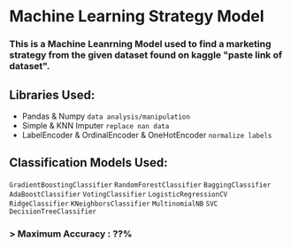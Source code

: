 # Machine Learning Strategy Model
### This is a Machine Leanrning Model used to find a marketing strategy from the given dataset found on kaggle "paste link of dataset".
## Libraries Used:
  * Pandas & Numpy `data analysis/manipulation`
  * Simple & KNN Imputer `replace nan data`
  * LabelEncoder & OrdinalEncoder & OneHotEncoder `normalize labels`
## Classification Models Used:
  `GradientBoostingClassifier` `RandomForestClassifier` `BaggingClassifier` `AdaBoostClassifier` `VotingClassifier` `LogisticRegressionCV` `RidgeClassifier` `KNeighborsClassifier` `MultinomialNB` `SVC` `DecisionTreeClassifier`
 ### > Maximum Accuracy : ??% 
